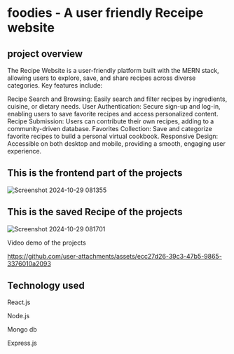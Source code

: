 # foodies - A user friendly Receipe website

## project overview

The Recipe Website is a user-friendly platform built with the MERN stack, allowing users to explore, save, and share recipes across diverse categories. Key features include:

Recipe Search and Browsing: Easily search and filter recipes by ingredients, cuisine, or dietary needs.
User Authentication: Secure sign-up and log-in, enabling users to save favorite recipes and access personalized content.
Recipe Submission: Users can contribute their own recipes, adding to a community-driven database.
Favorites Collection: Save and categorize favorite recipes to build a personal virtual cookbook.
Responsive Design: Accessible on both desktop and mobile, providing a smooth, engaging user experience.

## This is the frontend part of the projects

![Screenshot 2024-10-29 081355](https://github.com/user-attachments/assets/a5620898-f889-4238-ab67-11accc36f47a)


## This is the saved Recipe of the projects

![Screenshot 2024-10-29 081701](https://github.com/user-attachments/assets/731d0096-40b0-4f57-a7a4-ca957a62dae4)

Video demo of the projects

https://github.com/user-attachments/assets/ecc27d26-39c3-47b5-9865-3376010a2093

## Technology used

React.js

Node.js

Mongo db

Express.js
